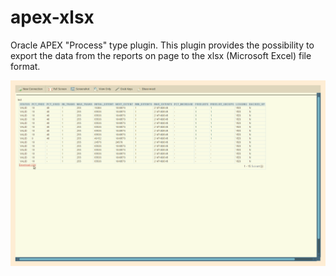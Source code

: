# apex-xlsx
Oracle APEX "Process" type plugin.
This plugin provides the possibility to export the data from the reports on page to the xlsx (Microsoft Excel) file format.

![HOWTO - animation](xlsx.gif?raw=true "HOWTO - animation")
